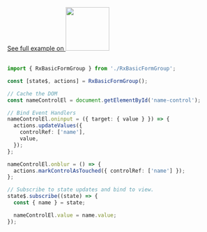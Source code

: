 <a href="https://stackblitz.com/edit/github-qtpo1k-vm45ed?file=src%2Findex.js" target="_blank" rel="noreferrer">
 See full example on <img src="/stackblitz.png" width="100" />
<a>

<br>
<br>

```typescript
import { RxBasicFormGroup } from './RxBasicFormGroup';

const [state$, actions] = RxBasicFormGroup();

// Cache the DOM
const nameControlEl = document.getElementById('name-control');

// Bind Event Handlers
nameControlEl.oninput = ({ target: { value } }) => {
  actions.updateValues({
    controlRef: ['name'],
    value,
  });
};

nameControlEl.onblur = () => {
  actions.markControlAsTouched({ controlRef: ['name'] });
};

// Subscribe to state updates and bind to view.
state$.subscribe((state) => {
  const { name } = state;

  nameControlEl.value = name.value;
});

```